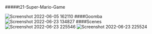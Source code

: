 #####t21-Super-Mario-Game

![Screenshot 2022-06-05 162110](https://user-images.githubusercontent.com/100345427/172049201-4fb7cb02-a2a5-4429-9b1a-e053d8f4fd42.jpg)
####Goomba
![Screenshot 2022-06-23 134827](https://user-images.githubusercontent.com/100345427/175264539-c3aff4c2-a044-4ad4-a147-bea9f2634205.jpg)
####Scenes
![Screenshot 2022-06-23 225546](https://user-images.githubusercontent.com/100345427/175369319-e0e205e2-8be6-48e3-b713-844c4ae9fd41.jpg)
![Screenshot 2022-06-23 225524](https://user-images.githubusercontent.com/100345427/175369312-bd355eaf-aba1-4bd1-bb34-831fd6894893.jpg)
